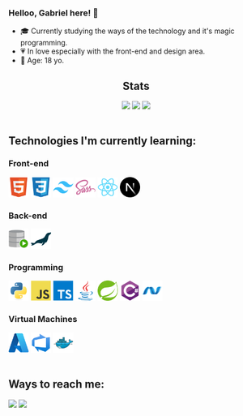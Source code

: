 ### Helloo, Gabriel here! 👋
- 🎓 Currently studying the ways of the technology and it's magic programming.
- 💗 In love especially with the front-end and design area.
- 📆 Age: 18 yo.

<div style="display: inline_block" align="center">
  <h2>Stats</h2>
  <img loading="lazy" height="180em" src="https://github-readme-stats.vercel.app/api?username=GEdO23&show_icons=true"/>
  <img loading="lazy" height="180em" src="https://github-readme-streak-stats.herokuapp.com/?user=GEdO23"/>
  <img loading="lazy" height="180em" src="https://github-readme-stats.vercel.app/api/top-langs/?username=GEdO23&layout=compact&card_width=350em&langs_count=4"/>
</div>

<br/>

<div>
  <h2>Technologies I'm currently learning:</h2>

  <div>
    <div>
      <h3>Front-end</h3>
      <img src="https://raw.githubusercontent.com/devicons/devicon/master/icons/html5/html5-original.svg" alt="HTML5" height="40em">
      <img src="https://raw.githubusercontent.com/devicons/devicon/master/icons/css3/css3-original.svg" alt="CSS3" height="40em">
      <img src="https://raw.githubusercontent.com/devicons/devicon/master/icons/tailwindcss/tailwindcss-original.svg" alt="Tailwindcss" height="40em">
      <img src="https://raw.githubusercontent.com/devicons/devicon/master/icons/sass/sass-original.svg" alt="Sass" height="40em">
      <img src="https://raw.githubusercontent.com/devicons/devicon/master/icons/react/react-original.svg" alt="React" height="40em">
      <img src="https://raw.githubusercontent.com/devicons/devicon/master/icons/nextjs/nextjs-original.svg" alt="NextJS" height="40em">
    </div>
    <div>
      <h3>Back-end</h3>
      <img src="https://raw.githubusercontent.com/devicons/devicon/master/icons/sqldeveloper/sqldeveloper-original.svg" alt="SQL Developer" height="40em">
      <img src="https://raw.githubusercontent.com/devicons/devicon/master/icons/mariadb/mariadb-original.svg" alt="MariaDB" height="40em">
    </div>
    <div>
      <h3>Programming</h3>
      <img src="https://raw.githubusercontent.com/devicons/devicon/master/icons/python/python-original.svg" alt="Python" height="40em">
      <img src="https://raw.githubusercontent.com/devicons/devicon/master/icons/javascript/javascript-original.svg" alt="Javascript" height="40em">
      <img src="https://raw.githubusercontent.com/devicons/devicon/master/icons/typescript/typescript-original.svg" alt="Typescript" height="40em">
      <img src="https://raw.githubusercontent.com/devicons/devicon/master/icons/java/java-original.svg" alt="Java" height="40em">
      <img src="https://raw.githubusercontent.com/devicons/devicon/master/icons/spring/spring-original.svg" alt="Spring" height="40em">
      <img src="https://raw.githubusercontent.com/devicons/devicon/master/icons/csharp/csharp-original.svg" alt="C#" height="40em">
      <img src="https://raw.githubusercontent.com/devicons/devicon/master/icons/dot-net/dot-net-original.svg" alt=".NET" height="40em">
    </div>
    <div>
      <h3>Virtual Machines</h3>
      <img src="https://raw.githubusercontent.com/devicons/devicon/master/icons/azure/azure-original.svg" alt="Azure" height="40em">
      <img src="https://raw.githubusercontent.com/devicons/devicon/master/icons/azuredevops/azuredevops-original.svg" alt="Azure DevOps" height="40em">
      <img src="https://raw.githubusercontent.com/devicons/devicon/master/icons/docker/docker-original.svg" alt="Docker" height="40em">
    </div>
  </div>
  
</div>

<br/>

<div>
  <h2>Ways to reach me:</h2>
  <a href = "mailto:gabrieleringerdeoliveira1234@gmail.com"><img loading="lazy" src="https://img.shields.io/badge/Gmail-D14836?style=for-the-badge&logo=gmail&logoColor=white" target="_blank"></a>
  <a href="https://www.linkedin.com/in/gabriel-eringer-de-oliveira-0ba641246" target="_blank"><img loading="lazy" src="https://img.shields.io/badge/-LinkedIn-%230077B5?style=for-the-badge&logo=linkedin&logoColor=white" target="_blank"></a>   
</div>
